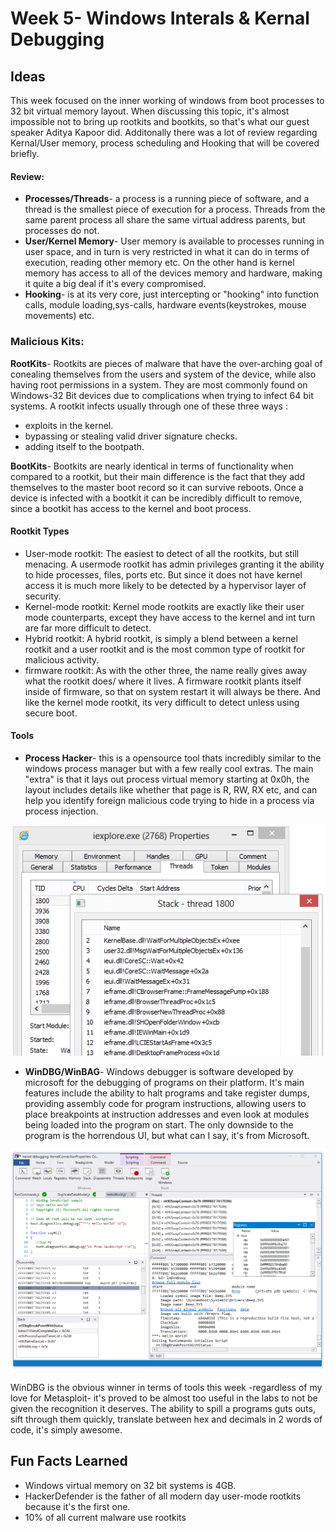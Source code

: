 
# Week 5- Windows Interals & Kernal Debugging

## Ideas

This week focused on the inner working of windows from boot processes to 32 bit virtual memory layout. When discussing this topic, it's almost impossible not to bring up rootkits and bootkits, so that's what our guest speaker Aditya Kapoor did. Additonally there was a lot of review regarding Kernal/User memory, process scheduling and Hooking that will be covered briefly. 

#### Review:
- **Processes/Threads**- a process is a running piece of software, and a thread is the smallest piece of execution for a process. Threads from the same parent process all share the same virtual address parents, but processes do not.
- **User/Kernel Memory**- User memory is available to processes running in user space, and in turn is very restricted in what it can do in terms of execution, reading other memory etc. On the other hand is kernel memory has access to all of the devices memory and hardware, making it quite a big deal if it's every compromised.
- **Hooking**- is at its very core, just intercepting or "hooking" into function calls, module loading,sys-calls, hardware events(keystrokes, mouse movements) etc.


### Malicious Kits:
**RootKits**- Rootkits are pieces of malware that have the over-arching goal of conealing themselves from the users and system of the device, while also having root permissions in a system. They are most commonly found on Windows-32 Bit devices due to complications when trying to infect 64 bit systems. A rootkit infects usually through one of these three ways :
- exploits in the kernel.
- bypassing or stealing valid driver signature checks.
- adding itself to the bootpath.
 
**BootKits**- Bootkits are nearly identical in terms of functionality when compared to a rootkit, but their main difference is the fact that they add themselves to the master boot record so it can survive reboots. Once a device is infected with a bootkit it can be incredibly difficult to remove, since a bootkit has access to the kernel and boot process.

#### Rootkit Types
- User-mode rootkit: The easiest to detect of all the rootkits, but still menacing. A usermode rootkit has admin privileges granting it the ability to hide processes, files, ports etc. But since it does not have kernel access it is much more likely to be detected by a hypervisor layer of security.
- Kernel-mode rootkit: Kernel mode rootkits are exactly like their user mode counterparts, except they have access to the kernel and int turn are far more difficult to detect. 
- Hybrid rootkit: A hybrid rootkit, is simply a blend between a kernel rootkit and a user rootkit and is the most common type of rootkit for malicious activity.
- firmware rootkit: As with the other three, the name really gives away what the rootkit does/ where it lives. A firmware rootkit plants itself inside of firmware, so that on system restart it will always be there. And like the kernel mode rootkit, its very difficult to detect unless using secure boot.

#### Tools

- **Process Hacker**- this is a opensource tool thats incredibly similar to the windows process manager but with a few really cool extras. The main "extra" is that it lays out process virtual memory starting at 0x0h, the layout includes details like whether that page is R, RW, RX etc, and can help you identify foreign malicious code trying to hide in a process via process injection.

![Yara Ouput](images/phack.png)

- **WinDBG/WinBAG**- Windows debugger is software developed by microsoft for the debugging of programs on their platform. It's main features include the ability to halt programs and take register dumps, providing assembly code for program instructions, allowing users to place breakpoints at instruction addresses and even look at modules being loaded into the program on start. The only downside to the program is the horrendous UI, but what can I say, it's from Microsoft.

![cheat sheet](images/winbdg.png)

WinDBG is the obvious winner in terms of tools this week -regardless of my love for Metasploit- it's proved to be almost too useful in the labs to not be given the recognition it deserves. The ability to spill a programs guts outs, sift through them quickly, translate between hex and decimals in 2 words of code, it's simply awesome. 

## Fun Facts Learned
- Windows virtual memory on 32 bit systems is 4GB.
- HackerDefender is the father of all modern day user-mode rootkits because it's the first one.
- 10% of all current malware use rootkits 

